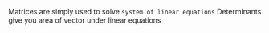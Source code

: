 Matrices are simply used to solve `system of linear equations`
Determinants give you area of vector under linear equations

